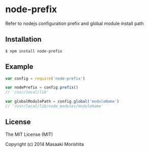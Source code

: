 # node-prefix

Refer to nodejs configuration prefix and global module install path

## Installation

```shell
$ npm install node-prefix
```

## Example

```javascript
var config = require('node-prefix')

var nodePrefix = config.prefix()
// '/usr/local/lib'

var globalModulePath = config.global('moduleName')
// '/usr/local/lib/node_modules/moduleName'
```

## License

The MIT License (MIT)

Copyright (c) 2014 Masaaki Morishita
